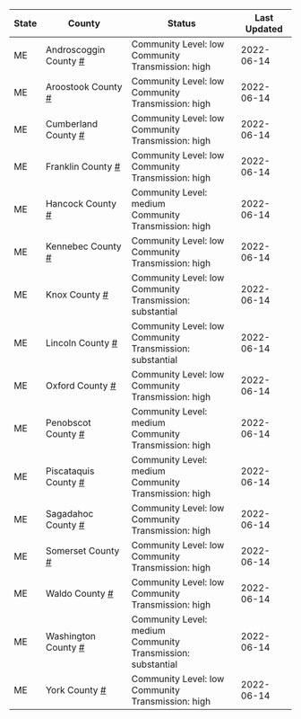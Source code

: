 State | County | Status | Last Updated
--- | --- | --- | --- 
ME | Androscoggin County <a href="#androscoggin_county">#</a> | <a name="androscoggin_county"></a>Community Level: low<br/>Community Transmission: high | 2022-06-14
ME | Aroostook County <a href="#aroostook_county">#</a> | <a name="aroostook_county"></a>Community Level: low<br/>Community Transmission: high | 2022-06-14
ME | Cumberland County <a href="#cumberland_county">#</a> | <a name="cumberland_county"></a>Community Level: low<br/>Community Transmission: high | 2022-06-14
ME | Franklin County <a href="#franklin_county">#</a> | <a name="franklin_county"></a>Community Level: low<br/>Community Transmission: high | 2022-06-14
ME | Hancock County <a href="#hancock_county">#</a> | <a name="hancock_county"></a>Community Level: medium<br/>Community Transmission: high | 2022-06-14
ME | Kennebec County <a href="#kennebec_county">#</a> | <a name="kennebec_county"></a>Community Level: low<br/>Community Transmission: high | 2022-06-14
ME | Knox County <a href="#knox_county">#</a> | <a name="knox_county"></a>Community Level: low<br/>Community Transmission: substantial | 2022-06-14
ME | Lincoln County <a href="#lincoln_county">#</a> | <a name="lincoln_county"></a>Community Level: low<br/>Community Transmission: substantial | 2022-06-14
ME | Oxford County <a href="#oxford_county">#</a> | <a name="oxford_county"></a>Community Level: low<br/>Community Transmission: high | 2022-06-14
ME | Penobscot County <a href="#penobscot_county">#</a> | <a name="penobscot_county"></a>Community Level: medium<br/>Community Transmission: high | 2022-06-14
ME | Piscataquis County <a href="#piscataquis_county">#</a> | <a name="piscataquis_county"></a>Community Level: medium<br/>Community Transmission: high | 2022-06-14
ME | Sagadahoc County <a href="#sagadahoc_county">#</a> | <a name="sagadahoc_county"></a>Community Level: low<br/>Community Transmission: high | 2022-06-14
ME | Somerset County <a href="#somerset_county">#</a> | <a name="somerset_county"></a>Community Level: low<br/>Community Transmission: high | 2022-06-14
ME | Waldo County <a href="#waldo_county">#</a> | <a name="waldo_county"></a>Community Level: low<br/>Community Transmission: high | 2022-06-14
ME | Washington County <a href="#washington_county">#</a> | <a name="washington_county"></a>Community Level: medium<br/>Community Transmission: substantial | 2022-06-14
ME | York County <a href="#york_county">#</a> | <a name="york_county"></a>Community Level: low<br/>Community Transmission: high | 2022-06-14
